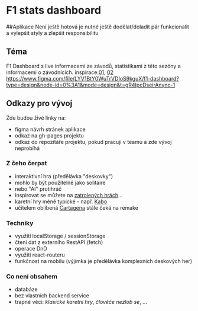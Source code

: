 # F1 stats dashboard
##Aplikace Není ještě hotová
je nutné ještě dodělat/doladit pár funkcionalit a vylepšit styly a zlepšit responsibilitu


## Téma

F1 Dashboard s live informacemi ze závodů, statistikami z této sezóny a informacemi o závodnících.
inspirace:[01](https://dribbble.com/shots/11407021-F1-Insights-Dashboard), [02](https://dribbble.com/shots/6746836-F1-Red-Bull-Racing-interface)
https://www.figma.com/file/LYV1BtY0WuTrVDIoS9kguX/f1-dashboard?type=design&node-id=0%3A1&mode=design&t=gR4IpcDseirAnync-1

## Odkazy pro vývoj

Zde budou živé linky na:
- figma návrh stránek aplikace
- odkaz na gh-pages projektu
- odkaz do repozitáře projektu, pokud pracuji v teamu a zde vývoj neprobíhá

### Z čeho čerpat

- interaktivní hra (předělávka "deskovky")
- mohlo by být použitelné jako solitaire
- nebo "AI" protihráč
- inspirovat se můžete na [zatrolených hrách](https://www.zatrolene-hry.cz/katalog-her/?fType=cat&keyword=&theme=-1&category=-1&minlength=-1&maxlength=-1&localization=6%2C+7%2C+8&min_players=1&max_players=1&age=-1)...
- karetní hry méně typické - např. [Kabo](https://www.zatrolene-hry.cz/spolecenska-hra/kabo-8341/)
- učitelem oblíbená [Cartagena](https://www.zatrolene-hry.cz/spolecenska-hra/cartagena-422/) stále čeká na remake

### Techniky

- využití localStorage / sessionStorage
- čtení dat z externího RestAPI (fetch)
- operace DnD
- využití react-routeru
- funkčnost na mobilu (výjimka je předělávka komplexních deskových her)

### Co není obsahem 

- databáze
- bez vlastních backend service
- trapné věci: *klasické karetní hry*, *člověče nezlob se*, ...
